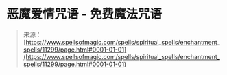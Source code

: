 <!--yml

category: 未分类

date: 2024-06-12 18:48:26

-->

# 恶魔爱情咒语 - 免费魔法咒语

> 来源：[https://www.spellsofmagic.com/spells/spiritual_spells/enchantment_spells/11299/page.html#0001-01-01](https://www.spellsofmagic.com/spells/spiritual_spells/enchantment_spells/11299/page.html#0001-01-01)
